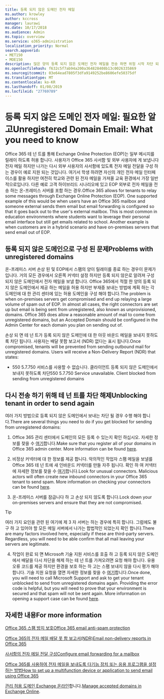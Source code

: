 ```yaml
---
title: 등록 되지 않은 도메인 전자 메일
ms.author: krowley
author: kccross
manager: laurawi
ms.date: 10/17/2018
ms.audience: Admin
ms.topic: overview
ms.service: o365-administration
localization_priority: Normal
search.appverid:
- MET150
- MOE150
description: 많은 양의 등록 되지 않은 도메인 전자 메일을 전송 하면 위험 시작 차단 되는 전자 메일을 실행 합니다. 자세한 내용은이 문서를 읽어보십시오.
ms.openlocfilehash: f632c5f7ab94a200a364828408b13c0026335869
ms.sourcegitcommit: 03e64ead7805f3dfa9149252be8606efe50375df
ms.translationtype: MT
ms.contentlocale: ko-KR
ms.lasthandoff: 01/08/2019
ms.locfileid: "27769789"
---
```

# <a name="unregistered-domain-email-what-you-need-to-know"></a><span data-ttu-id="6f4cd-104">등록 되지 않은 도메인 전자 메일: 필요한 알고</span><span class="sxs-lookup"><span data-stu-id="6f4cd-104">Unregistered Domain Email: What you need to know</span></span>

<span data-ttu-id="6f4cd-p102">Office 365 테 넌 트를 통해 Exchange Online Protection (EOP)는 일부 메시지를 릴레이 하도록 허용 합니다. 사용자가 Office 365 사서함 및 외부 사용자에 게 보냅니다 전자 메일 하지만 나가는 다시 외부 사용자의 사서함에 있도록 전자 메일 전달을 구성 하는 경우이 예로 지원 되는 것입니다. 여기서 학생 하려면 자신의 개인 전자 메일 인터페이스를 활용 하지만 여전히 학교와 관련 된 전자 메일을 가져올 교육 환경에서 가장 일반적으로입니다. 다른 예로 고객 하이브리드 시나리오에 있고 EOP 외부로 전자 메일을 전송 하는 온-프레미스 서버를 포함 하는 경우.</span><span class="sxs-lookup"><span data-stu-id="6f4cd-p102">Office 365 allows for tenants to relay some messages through Exchange Online Protection (EOP). One supported example of this would be when users have an Office 365 mailbox and someone external sends them email but email forwarding is configured so that it goes back out to the user's external mailbox. This is most common in education environments where students want to leverage their personal email interface but still get emails related to school. Another example is when customers are in a hybrid scenario and have on-premises servers that send email out of EOP.</span></span>

## <a name="problems-with-unregistered-domains"></a><span data-ttu-id="6f4cd-109">등록 되지 않은 도메인으로 구성 된 문제</span><span class="sxs-lookup"><span data-stu-id="6f4cd-109">Problems with unregistered domains</span></span>

<span data-ttu-id="6f4cd-p103">온-프레미스 서버 손상 된 및 EOP에서 스팸의 양이 릴레이를 종료 하는 경우이 문제가입니다. 거의 모든 경우에서 오른쪽 커넥터 설정 하지만 등록 되지 않은로 알려져 구성 되지 않은 도메인에서 전자 메일을 보낼 합니다. Office 365에서 적절 한 양의 등록 되지 않은 도메인에서 제공 하는 메일을 허용 하지만 부재중 보내는 방법에 계획 하는 각 도메인에 대 한 관리 센터에 있는 허용 도메인을 구성 해야 합니다.</span><span class="sxs-lookup"><span data-stu-id="6f4cd-p103">The problem is when on-premises servers get compromised and end up relaying a large volume of spam out of EOP. In almost all cases, the right connectors are set up but email is being sent from unregistered, also known as unprovisioned, domains. Office 365 does allow a reasonable amount of mail to come from unregistered domains, but an Accepted Domain should be configured in the Admin Center for each domain you plan on sending out of.</span></span>

<span data-ttu-id="6f4cd-p104">손상 되 면 테 넌 트가 등록 되지 않은 도메인에 대 한 아웃 바운드 메일을 보내지 못하도록 차단 됩니다. 사용자는 배달 못함 보고서 (NDR) 없다는 표시 됩니다.</span><span class="sxs-lookup"><span data-stu-id="6f4cd-p104">Once compromised, tenants will be prevented from sending outbound mail for unregistered domains. Users will receive a Non-Delivery Report (NDR) that states:</span></span>

- <span data-ttu-id="6f4cd-p105">550 5.7.750 서비스를 사용할 수 없습니다. 클라이언트 등록 되지 않은 도메인에서 보내지 못하도록 차단</span><span class="sxs-lookup"><span data-stu-id="6f4cd-p105">550 5.7.750 Service unavailable. Client blocked from sending from unregistered domains</span></span>

## <a name="unblocking-tenant-in-order-to-send-again"></a><span data-ttu-id="6f4cd-117">다시 전송 하기 위해 테 넌 트를 차단 해제</span><span class="sxs-lookup"><span data-stu-id="6f4cd-117">Unblocking tenant in order to send again</span></span>

<span data-ttu-id="6f4cd-118">여러 가지 방법으로 등록 되지 않은 도메인에서 보내는 차단 될 경우 수행 해야 합니다.</span><span class="sxs-lookup"><span data-stu-id="6f4cd-118">There are several things you need to do if you get blocked for sending from unregistered domains:</span></span>

1. <span data-ttu-id="6f4cd-p106">Office 365 관리 센터에서 도메인의 모든 등록 수 있는지 확인 하십시오. 자세한 정보를 찾을 수 [여기](https://docs.microsoft.com/en-us/exchange/mail-flow-best-practices/manage-accepted-domains/manage-accepted-domains)합니다.</span><span class="sxs-lookup"><span data-stu-id="6f4cd-p106">Make sure that you register all of your domains in Office 365 admin center. More information can be found [here](https://docs.microsoft.com/en-us/exchange/mail-flow-best-practices/manage-accepted-domains/manage-accepted-domains).</span></span>

2. <span data-ttu-id="6f4cd-p107">비정상 커넥터에 대 한 정보를 제공 합니다. 악의적인 작업자 스팸 메일을 보낼를 Office 365 테 넌 트에 새 인바운드 커넥터를 만들 자주 됩니다. 확인 하 여 커넥터에 자세한 정보를 찾을 수 [여기](https://docs.microsoft.com/en-us/powershell/module/exchange/mail-flow/get-inboundconnector?view=exchange-ps)합니다.</span><span class="sxs-lookup"><span data-stu-id="6f4cd-p107">Look for unusual connectors. Malicious actors will often create new inbound connectors in your Office 365 tenant to send spam. More information on checking your connectors can be found [here](https://docs.microsoft.com/en-us/powershell/module/exchange/mail-flow/get-inboundconnector?view=exchange-ps).</span></span> 

3. <span data-ttu-id="6f4cd-124">온-프레미스 서버를 잠급니다 하 고 손상 되지 않도록 합니다.</span><span class="sxs-lookup"><span data-stu-id="6f4cd-124">Lock down your on-premises servers and ensure that they are not compromised.</span></span>

> [!TIP]
> <span data-ttu-id="6f4cd-p108">여러 가지 요인을 관련 된 여기에 제 3 자 서버는 하는 경우에 특히 합니다. 그럼에도 불구 하 고 있어야 할 모든 메일 서버에서 나가는 합법적인 되었는지 확인 합니다.</span><span class="sxs-lookup"><span data-stu-id="6f4cd-p108">There are many factors involved here, especially if these are third-party servers. Regardless, you will need to be able confirm that  all mail leaving your servers are legitimate.</span></span>

4. <span data-ttu-id="6f4cd-p109">작업이 완료 되 면 Microsoft 기술 지원 서비스를 호출 하 고 등록 되지 않은 도메인에서 배달을 다시 차단을 해제 하는 테 넌 트를 가져오려면 요청 해야 합니다.  유용 오류 코드를 제공 하지만 환경을 보호 하는 하 고는 스팸 보내지 않을 다시 평가 해야 합니다. 기술 지원 요청을 열면 자세한 정보를 찾을 수 [여기](https://support.office.com/en-us/article/Contact-support-for-business-products-Admin-Help-32a17ca7-6fa0-4870-8a8d-e25ba4ccfd4b#ID0EAADAAA=online)합니다.</span><span class="sxs-lookup"><span data-stu-id="6f4cd-p109">Once done, you will need to call Microsoft Support and ask to get your tenant unblocked to send from unregistered domains again.  Providing the error code is helpful, but you will need to prove that your environment is secured and that spam will not be sent again. More information on opening a support case can be found [here](https://support.office.com/en-us/article/Contact-support-for-business-products-Admin-Help-32a17ca7-6fa0-4870-8a8d-e25ba4ccfd4b#ID0EAADAAA=online).</span></span>
  
## <a name="for-more-information"></a><span data-ttu-id="6f4cd-130">자세한 내용</span><span class="sxs-lookup"><span data-stu-id="6f4cd-130">For more information</span></span>

[<span data-ttu-id="6f4cd-131">Office 365 스팸 방지 보호</span><span class="sxs-lookup"><span data-stu-id="6f4cd-131">Office 365 email anti-spam protection</span></span>](anti-spam-protection.md)

[<span data-ttu-id="6f4cd-132">Office 365의 전자 메일 배달 못 함 보고서(NDR)</span><span class="sxs-lookup"><span data-stu-id="6f4cd-132">Email non-delivery reports in Office 365</span></span>](https://support.office.com/article/email-non-delivery-reports-in-office-365-51daa6b9-2e35-49c4-a0c9-df85bf8533c3)

[<span data-ttu-id="6f4cd-133">사서함의 전자 메일 전달 구성</span><span class="sxs-lookup"><span data-stu-id="6f4cd-133">Configure email forwarding for a mailbox</span></span>](https://docs.microsoft.com/en-us/exchange/recipients-in-exchange-online/manage-user-mailboxes/configure-email-forwarding)

[<span data-ttu-id="6f4cd-134">Office 365를 사용하여 전자 메일을 보내도록 다기능 장치 또는 응용 프로그램을 설정하는 방법</span><span class="sxs-lookup"><span data-stu-id="6f4cd-134">How to set up a multifunction device or application to send email using Office 365</span></span>](https://support.office.com/en-us/article/How-to-set-up-a-multifunction-device-or-application-to-send-email-using-Office-365-69f58e99-c550-4274-ad18-c805d654b4c4)

<span data-ttu-id="6f4cd-135">[관리 허용 도메인 Exchange 온라인](https://docs.microsoft.com/en-us/exchange/mail-flow-best-practices/manage-accepted-domains/manage-accepted-domains)합니다.</span><span class="sxs-lookup"><span data-stu-id="6f4cd-135">[Manage accepted domains in Exchange Online](https://docs.microsoft.com/en-us/exchange/mail-flow-best-practices/manage-accepted-domains/manage-accepted-domains).</span></span>
